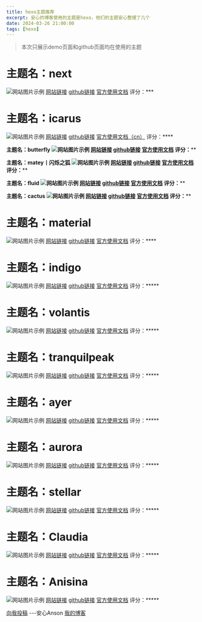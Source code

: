 ```yaml
---
title: hexo主题推荐
excerpt: 安心的博客使用的主题是hexo，他们的主题安心整理了几个
date: 2024-03-26 21:00:00
tags: [hexo]
---
```


>本次只展示demo页面和github页面均在使用的主题

# 主题名：next
![网站图片示例](https://s2.loli.net/2024/03/18/dPMWxV2fGYlN4Ek.png)
[网站链接](https://theme-next.org/)
[github链接](https://github.com/theme-next/hexo-theme-next)
[官方使用文档](https://github.com/theme-next/hexo-theme-next/blob/master/docs/zh-CN/INSTALLATION.md)
评分：***

# 主题名：icarus
![网站图片示例](https://s2.loli.net/2024/03/18/jf1UFYzWrbghP6m.png)
[网站链接](https://ppoffice.github.io/hexo-theme-icarus/)
[github链接](https://github.com/ppoffice/hexo-theme-icarus)
[官方使用文档（cn）](https://ppoffice.github.io/hexo-theme-icarus/uncategorized/icarus%E5%BF%AB%E9%80%9F%E4%B8%8A%E6%89%8B/)
评分：****

**主题名：butterfly
![网站图片示例](https://s2.loli.net/2024/03/18/rVmz98xY7bRQlaH.png)
[网站链接](https://butterfly.js.org/)
[github链接](https://github.com/jerryc127/hexo-theme-butterfly)
[官方使用文档](https://butterfly.js.org/posts/21cfbf15/)
评分：****

**主题名：matey丨闪烁之狐
![网站图片示例](https://s2.loli.net/2024/03/18/fF3MgrK51j9UD28.png)
[网站链接](https://blinkfox.github.io/#indexCard)
[github链接](https://github.com/blinkfox/hexo-theme-matery)
[官方使用文档](https://github.com/blinkfox/hexo-theme-matery)
评分：****

**主题名：fluid
![网站图片示例](https://s2.loli.net/2024/03/18/dcmVXpjgkN1DYHs.png)
[网站链接](https://hexo.fluid-dev.com/)
[github链接](https://github.com/fluid-dev/hexo-theme-fluid?tab=readme-ov-file)
[官方使用文档](https://hexo.fluid-dev.com/docs/guide/)
评分：****

**主题名：cactus
![网站图片示例](https://s2.loli.net/2024/03/18/XG38KlpigV1jtTN.png)
[网站链接](https://probberechts.github.io/hexo-theme-cactus/)
[github链接](https://github.com/probberechts/hexo-theme-cactus)
[官方使用文档](https://github.com/probberechts/hexo-theme-cactus)
评分：****

# 主题名：material
![网站图片示例](https://s2.loli.net/2024/03/18/CYLs9vdteQ1fRJp.png)
[网站链接](https://neko-dev.github.io/material-theme-docs/#/)
[github链接](https://github.com/iblh/hexo-theme-material)
[官方使用文档](https://neko-dev.github.io/material-theme-docs/#/zh-cn/README)
评分：****

# 主题名：indigo
![网站图片示例](https://s2.loli.net/2024/03/18/cF6AvPJ3SnIyLkR.png)
[网站链接](https://yscoder.github.io/)
[github链接](https://github.com/yscoder/hexo-theme-indigo)
[官方使用文档](https://github.com/yscoder/hexo-theme-indigo/wiki)
评分：*****

# 主题名：volantis
![网站图片示例](https://s2.loli.net/2024/03/18/Cn4oMxfTsN32P5D.png)
[网站链接](https://volantis.js.org/)
[github链接](https://github.com/volantis-x/hexo-theme-volantis)
[官方使用文档](https://github.com/volantis-x/hexo-theme-volantis)
评分：*****

# 主题名：tranquilpeak
![网站图片示例](https://s2.loli.net/2024/03/18/EZQBJdg5nfLVpFP.png)
[网站链接](https://louisbarranqueiro.github.io/hexo-theme-tranquilpeak/)
[github链接](https://github.com/LouisBarranqueiro/hexo-theme-tranquilpeak)
[官方使用文档](https://github.com/LouisBarranqueiro/hexo-theme-tranquilpeak/blob/main/DOCUMENTATION.md)
评分：*****

# 主题名：ayer
![网站图片示例](https://s2.loli.net/2024/03/18/UKHn31uh2ofjxea.png)
[网站链接](https://shen-yu.gitee.io/)
[github链接](https://github.com/shen-yu/hexo-theme-ayer)
[官方使用文档](https://github.com/shen-yu/hexo-theme-ayer)
评分：*****

# 主题名：aurora
![网站图片示例](https://s2.loli.net/2024/03/18/Yc1Z687GLDvqyrU.png)
[网站链接](https://blog.bennyxguo.com/)
[github链接](https://github.com/auroral-ui/hexo-theme-aurora)
[官方使用文档](https://aurora.tridiamond.tech/en/guide/getting-started.html)
评分：*****

# 主题名：stellar
![网站图片示例](https://s2.loli.net/2024/03/18/NJL28f39gWhZOtE.png)
[网站链接](https://xaoxuu.com/wiki/stellar)
[github链接](https://github.com/xaoxuu/hexo-theme-stellar)
[官方使用文档](https://xaoxuu.com/wiki/stellar/#start)
评分：*****

# 主题名：Claudia
![网站图片示例](https://s2.loli.net/2024/03/18/81ze9LHdmUiGkpw.png)
[网站链接](https://haojen.github.io/Claudia-theme-blog/)
[github链接](https://github.com/Haojen/hexo-theme-Claudia)
[官方使用文档](https://github.com/Haojen/hexo-theme-Claudia)
评分：*****

# 主题名：Anisina
![网站图片示例](https://s2.loli.net/2024/03/18/Q6h7Dw4JLyMsUzZ.png)
[网站链接](https://haojen.github.io/)
[github链接](https://github.com/Haojen/hexo-theme-Anisina)
[官方使用文档](https://github.com/Haojen/hexo-theme-Anisina?tab=readme-ov-file#quick-start)
评分：*****

[向我投稿](mailto:service@anson.fun?subject=hexo主题投稿)
---安心Anson [我的博客](ognn.top)